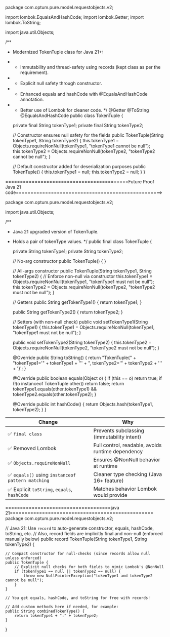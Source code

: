 package com.optum.pure.model.requestobjects.v2;

import lombok.EqualsAndHashCode;
import lombok.Getter;
import lombok.ToString;

import java.util.Objects;

/**
 * Modernized TokenTuple class for Java 21+:
 * - Immutability and thread-safety using records (kept class as per the requirement).
 * - Explicit null safety through constructor.
 * - Enhanced equals and hashCode with @EqualsAndHashCode annotation.
 * - Better use of Lombok for cleaner code.
 */
@Getter
@ToString
@EqualsAndHashCode
public class TokenTuple {

    private final String tokenType1;
    private final String tokenType2;

    // Constructor ensures null safety for the fields
    public TokenTuple(String tokenType1, String tokenType2) {
        this.tokenType1 = Objects.requireNonNull(tokenType1, "tokenType1 cannot be null");
        this.tokenType2 = Objects.requireNonNull(tokenType2, "tokenType2 cannot be null");
    }

    // Default constructor added for deserialization purposes
    public TokenTuple() {
        this.tokenType1 = null;
        this.tokenType2 = null;
    }
}

==========================================Future Proof Java 21 code==================================================>

package com.optum.pure.model.requestobjects.v2;

import java.util.Objects;

/**
 * Java 21 upgraded version of TokenTuple.
 * Holds a pair of tokenType values.
 */
public final class TokenTuple {

    private String tokenType1;
    private String tokenType2;

    // No-arg constructor
    public TokenTuple() {
    }

    // All-args constructor
    public TokenTuple(String tokenType1, String tokenType2) {
        // Enforce non-null via constructor
        this.tokenType1 = Objects.requireNonNull(tokenType1, "tokenType1 must not be null");
        this.tokenType2 = Objects.requireNonNull(tokenType2, "tokenType2 must not be null");
    }

    // Getters
    public String getTokenType1() {
        return tokenType1;
    }

    public String getTokenType2() {
        return tokenType2;
    }

    // Setters (with non-null check)
    public void setTokenType1(String tokenType1) {
        this.tokenType1 = Objects.requireNonNull(tokenType1, "tokenType1 must not be null");
    }

    public void setTokenType2(String tokenType2) {
        this.tokenType2 = Objects.requireNonNull(tokenType2, "tokenType2 must not be null");
    }

    @Override
    public String toString() {
        return "TokenTuple{" +
                "tokenType1='" + tokenType1 + '\'' +
                ", tokenType2='" + tokenType2 + '\'' +
                '}';
    }

    @Override
    public boolean equals(Object o) {
        if (this == o) return true;
        if (!(o instanceof TokenTuple other)) return false;
        return tokenType1.equals(other.tokenType1) && tokenType2.equals(other.tokenType2);
    }

    @Override
    public int hashCode() {
        return Objects.hash(tokenType1, tokenType2);
    }
}

| Change                                           | Why                                               |
| ------------------------------------------------ | ------------------------------------------------- |
| ✅ `final class`                                  | Prevents subclassing (immutability intent)        |
| ✅ Removed Lombok                                 | Full control, readable, avoids runtime dependency |
| ✅ `Objects.requireNonNull`                       | Ensures @NonNull behavior at runtime              |
| ✅ `equals()` using `instanceof pattern matching` | Cleaner type checking (Java 16+ feature)          |
| ✅ Explicit `toString`, `equals`, `hashCode`      | Matches behavior Lombok would provide             |

====================================java 21=================================================
package com.optum.pure.model.requestobjects.v2;

// Java 21: Use `record` to auto-generate constructor, equals, hashCode, toString, etc.
// Also, record fields are implicitly final and non-null (enforced manually below)
public record TokenTuple(String tokenType1, String tokenType2) {

    // Compact constructor for null-checks (since records allow null unless enforced)
    public TokenTuple {
        // Explicit null checks for both fields to mimic Lombok's @NonNull
        if (tokenType1 == null || tokenType2 == null) {
            throw new NullPointerException("tokenType1 and tokenType2 cannot be null");
        }
    }

    // You get equals, hashCode, and toString for free with records!

    // Add custom methods here if needed, for example:
    public String combinedTokenType() {
        return tokenType1 + ":" + tokenType2;
    }
}

